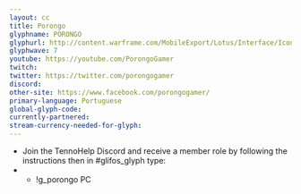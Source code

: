 ```yaml
---
layout: cc
title: Porongo 
glyphname: PORONGO
glyphurl: http://content.warframe.com/MobileExport/Lotus/Interface/Icons/Player/ContentCreators/Porongo.png
glyphwave: 7
youtube: https://youtube.com/PorongoGamer
twitch: 
twitter: https://twitter.com/porongogamer
discord: 
other-site: https://www.facebook.com/porongogamer/
primary-language: Portuguese
global-glyph-code: 
currently-partnered: 
stream-currency-needed-for-glyph: 
---
```

* Join the TennoHelp Discord and receive a member role by following the instructions then in #glifos_glyph type:
* * !g_porongo PC
